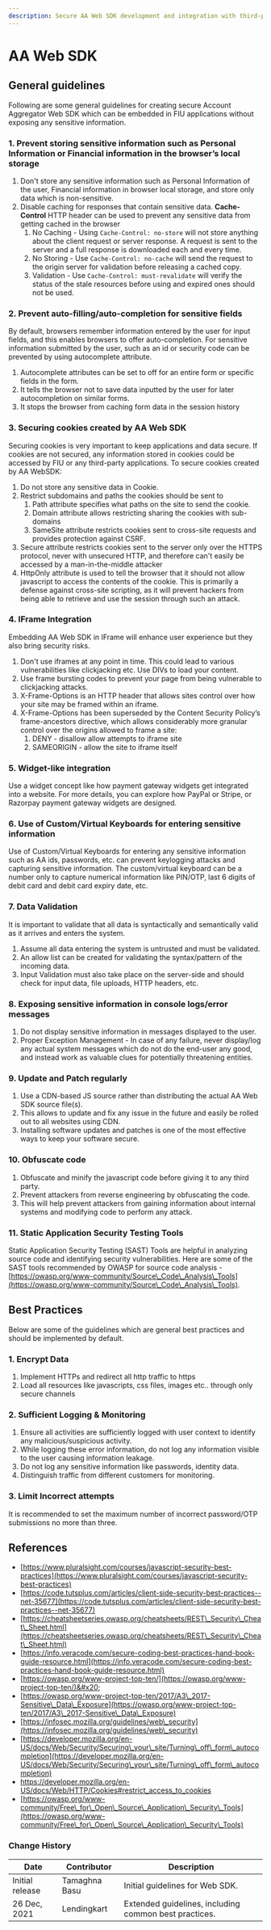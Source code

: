 ```yaml
---
description: Secure AA Web SDK development and integration with third-party apps
---
```


# AA Web SDK

## General guidelines

Following are some general guidelines for creating secure Account Aggregator Web SDK which can be embedded in FIU applications without exposing any sensitive information.

### 1. Prevent storing sensitive information such as Personal Information or Financial information in the browser’s local storage

1. Don't store any sensitive information such as Personal Information of the user, Financial information in browser local storage, and store only data which is non-sensitive.
2. Disable caching for responses that contain sensitive data. **Cache-Control** HTTP header can be used to prevent any sensitive data from getting cached in the browser
   1. No Caching - Using `Cache-Control: no-store` will not store anything about the client request or server response. A request is sent to the server and a full response is downloaded each and every time.
   2. No Storing - Use `Cache-Control: no-cache` will send the request to the origin server for validation before releasing a cached copy.
   3. Validation - Use `Cache-Control: must-revalidate` will verify the status of the stale resources before using and expired ones should not be used.

### 2. Prevent auto-filling/auto-completion for sensitive fields

By default, browsers remember information entered by the user for input fields, and this enables browsers to offer auto-completion. For sensitive information submitted by the user, such as an id or security code can be prevented by using autocomplete attribute.

1. Autocomplete attributes can be set to off for an entire form or specific fields in the form.&#x20;
2. It tells the browser not to save data inputted by the user for later autocompletion on similar forms.
3. It stops the browser from caching form data in the session history

### 3. Securing cookies created by AA Web SDK

Securing cookies is very important to keep applications and data secure. If cookies are not secured, any information stored in cookies could be accessed by FIU or any third-party applications. To secure cookies created by AA WebSDK:

1. Do not store any sensitive data in Cookie.
2. Restrict subdomains and paths the cookies should be sent to
   1. Path attribute specifies what paths on the site to send the cookie.
   2. Domain attribute allows restricting sharing the cookies with sub-domains
   3. SameSite attribute restricts cookies sent to cross-site requests and provides protection against CSRF.
3. Secure attribute restricts cookies sent to the server only over the HTTPS protocol, never with unsecured HTTP, and therefore can't easily be accessed by a man-in-the-middle attacker
4. HttpOnly attribute is used to tell the browser that it should not allow javascript to access the contents of the cookie. This is primarily a defense against cross-site scripting, as it will prevent hackers from being able to retrieve and use the session through such an attack.

### 4. IFrame Integration

Embedding AA Web SDK in IFrame will enhance user experience but they also bring security risks.

1. Don't use iframes at any point in time. This could lead to various vulnerabilities like clickjacking etc. Use DIVs to load your content.&#x20;
2. Use frame bursting codes to prevent your page from being vulnerable to clickjacking attacks.
3. X-Frame-Options is an HTTP header that allows sites control over how your site may be framed within an iframe.
4. X-Frame-Options has been superseded by the Content Security Policy’s frame-ancestors directive, which allows considerably more granular control over the origins allowed to frame a site:
   1. DENY - disallow allow attempts to iframe site
   2. SAMEORIGIN - allow the site to iframe itself

### 5. Widget-like integration

Use a widget concept like how payment gateway widgets get integrated into a website. For more details, you can explore how PayPal or Stripe, or Razorpay payment gateway widgets are designed.

### 6. Use of Custom/Virtual Keyboards for entering sensitive information

Use of Custom/Virtual Keyboards for entering any sensitive information such as AA ids, passwords, etc. can prevent keylogging attacks and capturing sensitive information. The custom/virtual keyboard can be a number only to capture numerical information like PIN/OTP, last 6 digits of debit card and debit card expiry date, etc.

### 7. Data Validation

It is important to validate that all data is syntactically and semantically valid as it arrives and enters the system.

1. Assume all data entering the system is untrusted and must be validated.
2. An allow list can be created for validating the syntax/pattern of the incoming data.
3. Input Validation must also take place on the server-side and should check for input data, file uploads, HTTP headers, etc.

### 8. Exposing sensitive information in console logs/error messages

1. Do not display sensitive information in messages displayed to the user.
2. Proper Exception Management - In case of any failure, never display/log any actual system messages which do not do the end-user any good, and instead work as valuable clues for potentially threatening entities.

### 9. Update and Patch regularly

1. Use a CDN-based JS source rather than distributing the actual AA Web SDK source file(s).
2. This allows to update and fix any issue in the future and easily be rolled out to all websites using CDN.
3. Installing software updates and patches is one of the most effective ways to keep your software secure.

### 10. Obfuscate code

1. Obfuscate and minify the javascript code before giving it to any third party.
2. Prevent attackers from reverse engineering by obfuscating the code.
3. This will help prevent attackers from gaining information about internal systems and modifying code to perform any attack.

### 11. Static Application Security Testing Tools

Static Application Security Testing (SAST) Tools are helpful in analyzing source code and identifying security vulnerabilities. Here are some of the SAST tools recommended by OWASP for source code analysis - [https://owasp.org/www-community/Source\_Code\_Analysis\_Tools](https://owasp.org/www-community/Source\_Code\_Analysis\_Tools).

## Best Practices

Below are some of the guidelines which are general best practices and should be implemented by default.

### 1. Encrypt Data

1. Implement HTTPs and redirect all http traffic to https
2. Load all resources like javascripts, css files, images etc.. through only secure channels

### 2. Sufficient Logging & Monitoring

1. Ensure all activities are sufficiently logged with user context to identify any malicious/suspicious activity.
2. While logging these error information, do not log any information visible to the user causing information leakage.
3. Do not log any sensitive information like passwords, identity data.
4. Distinguish traffic from different customers for monitoring.

### 3. Limit Incorrect attempts

It is recommended to set the maximum number of incorrect password/OTP submissions no more than three.

## References

* [https://www.pluralsight.com/courses/javascript-security-best-practices](https://www.pluralsight.com/courses/javascript-security-best-practices)
* [https://code.tutsplus.com/articles/client-side-security-best-practices--net-35677](https://code.tutsplus.com/articles/client-side-security-best-practices--net-35677)
* [https://cheatsheetseries.owasp.org/cheatsheets/REST\_Security\_Cheat\_Sheet.html](https://cheatsheetseries.owasp.org/cheatsheets/REST\_Security\_Cheat\_Sheet.html)
* [https://info.veracode.com/secure-coding-best-practices-hand-book-guide-resource.html](https://info.veracode.com/secure-coding-best-practices-hand-book-guide-resource.html)
* [https://owasp.org/www-project-top-ten/](https://owasp.org/www-project-top-ten/)&#x20;
* [https://owasp.org/www-project-top-ten/2017/A3\_2017-Sensitive\_Data\_Exposure](https://owasp.org/www-project-top-ten/2017/A3\_2017-Sensitive\_Data\_Exposure)
* [https://infosec.mozilla.org/guidelines/web\_security](https://infosec.mozilla.org/guidelines/web\_security)
* [https://developer.mozilla.org/en-US/docs/Web/Security/Securing\_your\_site/Turning\_off\_form\_autocompletion](https://developer.mozilla.org/en-US/docs/Web/Security/Securing\_your\_site/Turning\_off\_form\_autocompletion)
* [https://developer.mozilla.org/en- US/docs/Web/HTTP/Cookies#restrict\_access\_to\_cookies](https://developer.mozilla.org/en-US/docs/Web/HTTP/Cookies#restrict\_access\_to\_cookies)
* [https://owasp.org/www-community/Free\_for\_Open\_Source\_Application\_Security\_Tools](https://owasp.org/www-community/Free\_for\_Open\_Source\_Application\_Security\_Tools)

### Change History

| Date            | Contributor   | Description                                           |
| --------------- | ------------- | ----------------------------------------------------- |
| Initial release | Tamaghna Basu | Initial guidelines for Web SDK.                       |
| 26 Dec, 2021    | Lendingkart   | Extended guidelines, including common best practices. |
